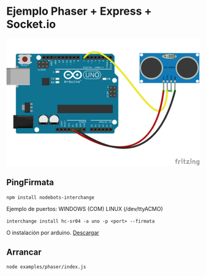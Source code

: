 # Ejemplo Phaser + Express + Socket.io

![Image boards](https://github.com/jerosoler/MasterClass-Javascript-IOT/blob/master/docs/phaser.png)

## PingFirmata

`npm install nodebots-interchange`

Ejemplo de puertos: WINDOWS (COM) LINUX (/dev/ttyACMO)

`interchange install hc-sr04 -a uno -p <port> --firmata`

O instalación por arduino. [Descargar](https://gist.githubusercontent.com/rwaldron/0519fcd5c48bfe43b827/raw/f17fb09b92ed04722953823d9416649ff380c35b/PingFirmata.ino)

## Arrancar
```
node examples/phaser/index.js
```
